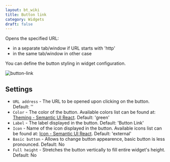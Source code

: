 ```yaml
---
layout: bt_wiki
title: Button link
category: Widgets
draft: false
---
```

Opens the specified URL:

* in a separate tab/window if URL starts with 'http'
* in the same tab/window in other case

You can define the button styling in widget configuration.

![button-link]( /images/ui/widgets/button-link.png )


## Settings

* `URL address` - The URL to be opened upon clicking on the button. Default: ''
* `Color` - The color of the button. Available colors list can be found
  at: [Theming - Semantic UI React](https://react.semantic-ui.com/layouts/theming). Default: 'green'
* `Label` - The label displayed in the button. Default: 'Button Link'
* `Icon` - Name of the icon displayed in the button. Available icons list can be found
  at: [Icon - Semantic UI React](https://react.semantic-ui.com/elements/icon). Default: 'external'
* `Basic button` - Allows to change button appearence, basic button is less pronounced. Default: No
* `Full height` - Stretches the button vertically to fill entire widget's height. Default: No
